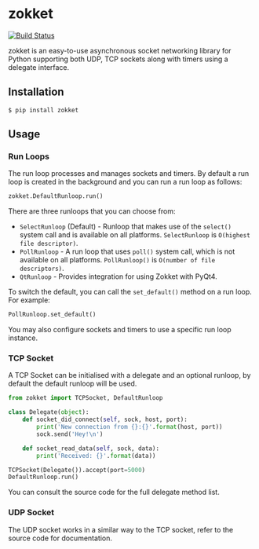 # zokket

[![Build Status](http://img.shields.io/travis/kylef/zokket/master.svg?style=flat)](https://travis-ci.org/kylef/zokket)

zokket is an easy-to-use asynchronous socket networking library for Python
supporting both UDP, TCP sockets along with timers using a delegate interface.

## Installation

```shell
$ pip install zokket
```

## Usage

### Run Loops

The run loop processes and manages sockets and timers. By default a run loop is
created in the background and you can run a run loop as follows:

```python
zokket.DefaultRunloop.run()
```

There are three runloops that you can choose from:

- `SelectRunloop` (Default) - Runloop that makes use of the `select()` system
  call and is available on all platforms. `SelectRunloop` is `O(highest file
  descriptor)`.
- `PollRunloop` - A run loop that uses `poll()` system call, which is not
  available on all platforms. `PollRunloop()` is `O(number of file descriptors)`.
- `QtRunloop` - Provides integration for using Zokket with PyQt4.

To switch the default, you can call the `set_default()` method on a run loop.
For example:

```python
PollRunloop.set_default()
```

You may also configure sockets and timers to use a specific run loop instance.

### TCP Socket

A TCP Socket can be initialised with a delegate and an optional runloop, by
default the default runloop will be used.

```python
from zokket import TCPSocket, DefaultRunloop

class Delegate(object):
    def socket_did_connect(self, sock, host, port):
        print('New connection from {}:{}'.format(host, port))
        sock.send('Hey!\n')

    def socket_read_data(self, sock, data):
        print('Received: {}'.format(data))

TCPSocket(Delegate()).accept(port=5000)
DefaultRunloop.run()
```

You can consult the source code for the full delegate method list.

### UDP Socket

The UDP socket works in a similar way to the TCP socket, refer to the source
code for documentation.

